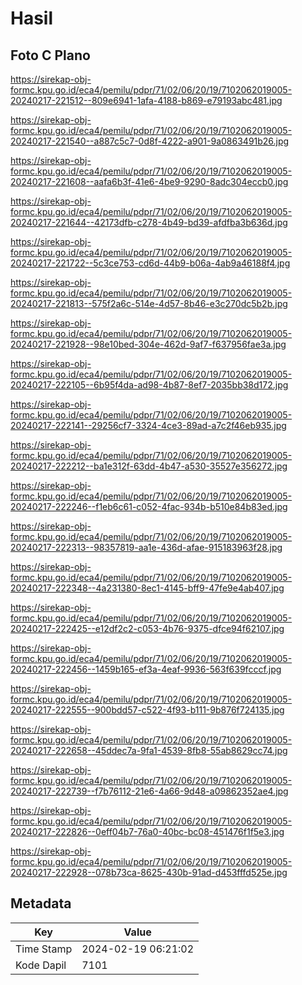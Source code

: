 # Hasil

## Foto C Plano

https://sirekap-obj-formc.kpu.go.id/eca4/pemilu/pdpr/71/02/06/20/19/7102062019005-20240217-221512--809e6941-1afa-4188-b869-e79193abc481.jpg

https://sirekap-obj-formc.kpu.go.id/eca4/pemilu/pdpr/71/02/06/20/19/7102062019005-20240217-221540--a887c5c7-0d8f-4222-a901-9a0863491b26.jpg

https://sirekap-obj-formc.kpu.go.id/eca4/pemilu/pdpr/71/02/06/20/19/7102062019005-20240217-221608--aafa6b3f-41e6-4be9-9290-8adc304eccb0.jpg

https://sirekap-obj-formc.kpu.go.id/eca4/pemilu/pdpr/71/02/06/20/19/7102062019005-20240217-221644--42173dfb-c278-4b49-bd39-afdfba3b636d.jpg

https://sirekap-obj-formc.kpu.go.id/eca4/pemilu/pdpr/71/02/06/20/19/7102062019005-20240217-221722--5c3ce753-cd6d-44b9-b06a-4ab9a46188f4.jpg

https://sirekap-obj-formc.kpu.go.id/eca4/pemilu/pdpr/71/02/06/20/19/7102062019005-20240217-221813--575f2a6c-514e-4d57-8b46-e3c270dc5b2b.jpg

https://sirekap-obj-formc.kpu.go.id/eca4/pemilu/pdpr/71/02/06/20/19/7102062019005-20240217-221928--98e10bed-304e-462d-9af7-f637956fae3a.jpg

https://sirekap-obj-formc.kpu.go.id/eca4/pemilu/pdpr/71/02/06/20/19/7102062019005-20240217-222105--6b95f4da-ad98-4b87-8ef7-2035bb38d172.jpg

https://sirekap-obj-formc.kpu.go.id/eca4/pemilu/pdpr/71/02/06/20/19/7102062019005-20240217-222141--29256cf7-3324-4ce3-89ad-a7c2f46eb935.jpg

https://sirekap-obj-formc.kpu.go.id/eca4/pemilu/pdpr/71/02/06/20/19/7102062019005-20240217-222212--ba1e312f-63dd-4b47-a530-35527e356272.jpg

https://sirekap-obj-formc.kpu.go.id/eca4/pemilu/pdpr/71/02/06/20/19/7102062019005-20240217-222246--f1eb6c61-c052-4fac-934b-b510e84b83ed.jpg

https://sirekap-obj-formc.kpu.go.id/eca4/pemilu/pdpr/71/02/06/20/19/7102062019005-20240217-222313--98357819-aa1e-436d-afae-915183963f28.jpg

https://sirekap-obj-formc.kpu.go.id/eca4/pemilu/pdpr/71/02/06/20/19/7102062019005-20240217-222348--4a231380-8ec1-4145-bff9-47fe9e4ab407.jpg

https://sirekap-obj-formc.kpu.go.id/eca4/pemilu/pdpr/71/02/06/20/19/7102062019005-20240217-222425--e12df2c2-c053-4b76-9375-dfce94f62107.jpg

https://sirekap-obj-formc.kpu.go.id/eca4/pemilu/pdpr/71/02/06/20/19/7102062019005-20240217-222456--1459b165-ef3a-4eaf-9936-563f639fcccf.jpg

https://sirekap-obj-formc.kpu.go.id/eca4/pemilu/pdpr/71/02/06/20/19/7102062019005-20240217-222555--900bdd57-c522-4f93-b111-9b876f724135.jpg

https://sirekap-obj-formc.kpu.go.id/eca4/pemilu/pdpr/71/02/06/20/19/7102062019005-20240217-222658--45ddec7a-9fa1-4539-8fb8-55ab8629cc74.jpg

https://sirekap-obj-formc.kpu.go.id/eca4/pemilu/pdpr/71/02/06/20/19/7102062019005-20240217-222739--f7b76112-21e6-4a66-9d48-a09862352ae4.jpg

https://sirekap-obj-formc.kpu.go.id/eca4/pemilu/pdpr/71/02/06/20/19/7102062019005-20240217-222826--0eff04b7-76a0-40bc-bc08-451476f1f5e3.jpg

https://sirekap-obj-formc.kpu.go.id/eca4/pemilu/pdpr/71/02/06/20/19/7102062019005-20240217-222928--078b73ca-8625-430b-91ad-d453fffd525e.jpg


## Metadata

| Key        | Value               |
| ---------- | ------------------- |
| Time Stamp | 2024-02-19 06:21:02 |
| Kode Dapil | 7101                |




